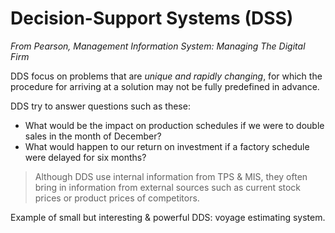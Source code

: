 # Decision-Support Systems (DSS)

*From Pearson, Management Information System: Managing The Digital Firm*

DDS focus on problems that are *unique and rapidly changing*, for which the procedure for arriving at a solution may not be fully predefined in advance.

DDS try to answer questions such as these:
- What would be the impact on production schedules if we were to double sales in the month of December?
- What would happen to our return on investment if a factory schedule were delayed for six months?

>Although DDS use internal information from TPS & MIS, they often bring in information from external sources such as current stock prices or product prices of competitors.

Example of small but interesting & powerful DDS: voyage estimating system.
